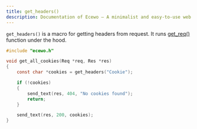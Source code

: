 ```yaml
---
title: get_headers()
description: Documentation of Ecewo — A minimalist and easy-to-use web framework for C
---
```


`get_headers()` is a macro for getting headers from request. It runs [get_req()](/api/get_req) function under the hood.

```c
#include "ecewo.h"

void get_all_cookies(Req *req, Res *res)
{
    const char *cookies = get_headers("Cookie");

    if (!cookies)
    {
        send_text(res, 404, "No cookies found");
        return;
    }

    send_text(res, 200, cookies);
}
```
